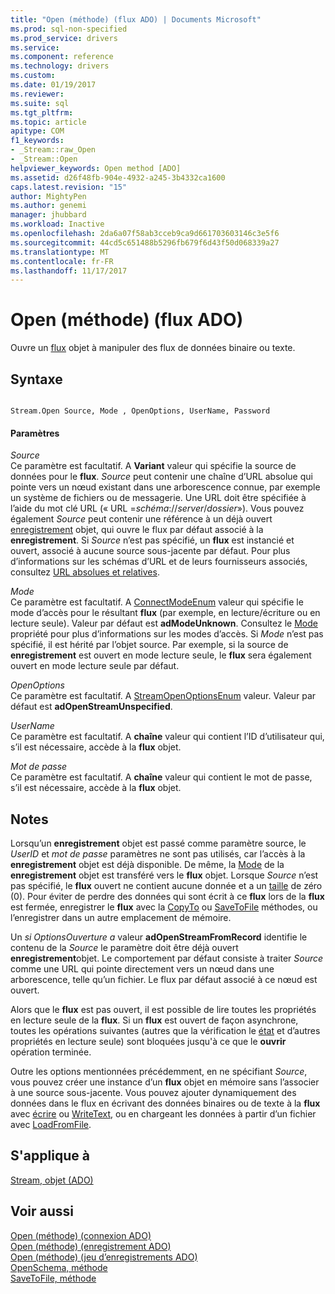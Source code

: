 ```yaml
---
title: "Open (méthode) (flux ADO) | Documents Microsoft"
ms.prod: sql-non-specified
ms.prod_service: drivers
ms.service: 
ms.component: reference
ms.technology: drivers
ms.custom: 
ms.date: 01/19/2017
ms.reviewer: 
ms.suite: sql
ms.tgt_pltfrm: 
ms.topic: article
apitype: COM
f1_keywords:
- _Stream::raw_Open
- _Stream::Open
helpviewer_keywords: Open method [ADO]
ms.assetid: d26f48fb-904e-4932-a245-3b4332ca1600
caps.latest.revision: "15"
author: MightyPen
ms.author: genemi
manager: jhubbard
ms.workload: Inactive
ms.openlocfilehash: 2da6a07f58ab3cceb9ca9d661703603146c3e5f6
ms.sourcegitcommit: 44cd5c651488b5296fb679f6d43f50d068339a27
ms.translationtype: MT
ms.contentlocale: fr-FR
ms.lasthandoff: 11/17/2017
---
```

# <a name="open-method-ado-stream"></a>Open (méthode) (flux ADO)
Ouvre un [flux](../../../ado/reference/ado-api/stream-object-ado.md) objet à manipuler des flux de données binaire ou texte.  
  
## <a name="syntax"></a>Syntaxe  
  
```  
  
Stream.Open Source, Mode , OpenOptions, UserName, Password  
```  
  
#### <a name="parameters"></a>Paramètres  
 *Source*  
 Ce paramètre est facultatif. A **Variant** valeur qui spécifie la source de données pour le **flux**. *Source* peut contenir une chaîne d’URL absolue qui pointe vers un nœud existant dans une arborescence connue, par exemple un système de fichiers ou de messagerie. Une URL doit être spécifiée à l’aide du mot clé URL (« URL =*schéma*://*server*/*dossier*»). Vous pouvez également *Source* peut contenir une référence à un déjà ouvert [enregistrement](../../../ado/reference/ado-api/record-object-ado.md) objet, qui ouvre le flux par défaut associé à la **enregistrement**. Si *Source* n’est pas spécifié, un **flux** est instancié et ouvert, associé à aucune source sous-jacente par défaut. Pour plus d’informations sur les schémas d’URL et de leurs fournisseurs associés, consultez [URL absolues et relatives](../../../ado/guide/data/absolute-and-relative-urls.md).  
  
 *Mode*  
 Ce paramètre est facultatif. A [ConnectModeEnum](../../../ado/reference/ado-api/connectmodeenum.md) valeur qui spécifie le mode d’accès pour le résultant **flux** (par exemple, en lecture/écriture ou en lecture seule). Valeur par défaut est **adModeUnknown**. Consultez le [Mode](../../../ado/reference/ado-api/mode-property-ado.md) propriété pour plus d’informations sur les modes d’accès. Si *Mode* n’est pas spécifié, il est hérité par l’objet source. Par exemple, si la source de **enregistrement** est ouvert en mode lecture seule, le **flux** sera également ouvert en mode lecture seule par défaut.  
  
 *OpenOptions*  
 Ce paramètre est facultatif. A [StreamOpenOptionsEnum](../../../ado/reference/ado-api/streamopenoptionsenum.md) valeur. Valeur par défaut est **adOpenStreamUnspecified**.  
  
 *UserName*  
 Ce paramètre est facultatif. A **chaîne** valeur qui contient l’ID d’utilisateur qui, s’il est nécessaire, accède à la **flux** objet.  
  
 *Mot de passe*  
 Ce paramètre est facultatif. A **chaîne** valeur qui contient le mot de passe, s’il est nécessaire, accède à la **flux** objet.  
  
## <a name="remarks"></a>Notes  
 Lorsqu’un **enregistrement** objet est passé comme paramètre source, le *UserID* et *mot de passe* paramètres ne sont pas utilisés, car l’accès à la **enregistrement** objet est déjà disponible. De même, la [Mode](../../../ado/reference/ado-api/mode-property-ado.md) de la **enregistrement** objet est transféré vers le **flux** objet. Lorsque *Source* n’est pas spécifié, le **flux** ouvert ne contient aucune donnée et a un [taille](../../../ado/reference/ado-api/size-property-ado-stream.md) de zéro (0). Pour éviter de perdre des données qui sont écrit à ce **flux** lors de la **flux** est fermée, enregistrer le **flux** avec la [CopyTo](../../../ado/reference/ado-api/copyto-method-ado.md) ou [ SaveToFile](../../../ado/reference/ado-api/savetofile-method.md) méthodes, ou l’enregistrer dans un autre emplacement de mémoire.  
  
 Un *si OptionsOuverture a* valeur **adOpenStreamFromRecord** identifie le contenu de la *Source* le paramètre doit être déjà ouvert **enregistrement**objet. Le comportement par défaut consiste à traiter *Source* comme une URL qui pointe directement vers un nœud dans une arborescence, telle qu’un fichier. Le flux par défaut associé à ce nœud est ouvert.  
  
 Alors que le **flux** est pas ouvert, il est possible de lire toutes les propriétés en lecture seule de la **flux**. Si un **flux** est ouvert de façon asynchrone, toutes les opérations suivantes (autres que la vérification le [état](../../../ado/reference/ado-api/state-property-ado.md) et d’autres propriétés en lecture seule) sont bloquées jusqu'à ce que le **ouvrir** opération terminée.  
  
 Outre les options mentionnées précédemment, en ne spécifiant *Source*, vous pouvez créer une instance d’un **flux** objet en mémoire sans l’associer à une source sous-jacente. Vous pouvez ajouter dynamiquement des données dans le flux en écrivant des données binaires ou de texte à la **flux** avec [écrire](../../../ado/reference/ado-api/write-method.md) ou [WriteText](../../../ado/reference/ado-api/writetext-method.md), ou en chargeant les données à partir d’un fichier avec [ LoadFromFile](../../../ado/reference/ado-api/loadfromfile-method-ado.md).  
  
## <a name="applies-to"></a>S'applique à  
 [Stream, objet (ADO)](../../../ado/reference/ado-api/stream-object-ado.md)  
  
## <a name="see-also"></a>Voir aussi  
 [Open (méthode) (connexion ADO)](../../../ado/reference/ado-api/open-method-ado-connection.md)   
 [Open (méthode) (enregistrement ADO)](../../../ado/reference/ado-api/open-method-ado-record.md)   
 [Open (méthode) (jeu d’enregistrements ADO)](../../../ado/reference/ado-api/open-method-ado-recordset.md)   
 [OpenSchema, méthode](../../../ado/reference/ado-api/openschema-method.md)   
 [SaveToFile, méthode](../../../ado/reference/ado-api/savetofile-method.md)
